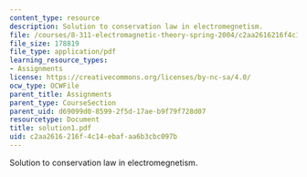 ```yaml
---
content_type: resource
description: Solution to conservation law in electromegnetism.
file: /courses/8-311-electromagnetic-theory-spring-2004/c2aa2616216f4c14ebafaa6b3cbc097b_solution1.pdf
file_size: 178819
file_type: application/pdf
learning_resource_types:
- Assignments
license: https://creativecommons.org/licenses/by-nc-sa/4.0/
ocw_type: OCWFile
parent_title: Assignments
parent_type: CourseSection
parent_uid: d69099d0-8599-2f5d-17ae-b9f79f728d07
resourcetype: Document
title: solution1.pdf
uid: c2aa2616-216f-4c14-ebaf-aa6b3cbc097b
---
```

Solution to conservation law in electromegnetism.